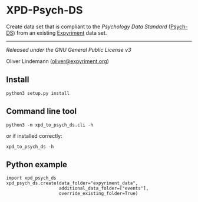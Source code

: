 XPD-Psych-DS
=============

Create data set that is compliant to the *Psychology Data Standard* 
([Psych-DS](https://github.com/psych-ds/psych-DS)) from an existing 
[Expyriment](http://www.expyriment.org) data set.

---

*Released under the GNU General Public License v3* 

Oliver Lindemann (oliver@expyriment.org)



Install
-------
```
python3 setup.py install 
```


Command line tool
------------------
```
python3 -m xpd_to_psych_ds.cli -h
```
or if installed correctly:
```
xpd_to_psych_ds -h
```

Python example
--------------

```
import xpd_psych_ds
xpd_psych_ds.create(data_folder="expyriment_data", 
                    additional_data_folder=["events"],
                    override_existing_folder=True)
```
